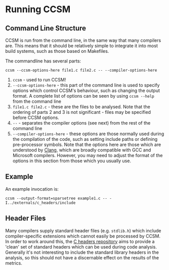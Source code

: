 Running CCSM
============

Command Line Structure
----------------------

CCSM is run from the command line, in the same way that many compilers are.
This means that it should be relatively simple to integrate it into most build
systems, such as those based on Makefiles.

The commandline has several parts:

    ccsm --ccsm-options-here file1.c file2.c -- --compiler-options-here

1.  `ccsm` - used to run CCSM!
2.  `--ccsm-options-here` - this part of the command line is used to specify
    options which control CCSM's behaviour, such as changing the output format.
    A complete list of options can be seen by using `ccsm --help` from the
    command line
3.  `file1.c file2.c` - these are the files to be analysed.  Note that the
    ordering of parts 2 and 3 is not significant - files may be specified 
    before CCSM options.
4.  `--` - separates the compiler options (see next) from the rest of the
    command line
5.  `--compiler-options-here` - these options are those normally used during the
    compilation of the code, such as setting include paths or defining
    pre-processor symbols.  Note that the options here are those which are
    understood by [Clang](http://clang.llvm.org/docs/UsersManual.html), which
    are broadly compatible with GCC and Microsoft compilers.  However, you may
    need to adjust the format of the options in this section from those which
    you usually use.

Example
-------

An example invocation is:

    ccsm --output-format=sparsetree example1.c -- -I../externals/c_headers/include

Header Files
------------

Many compilers supply standard header files (e.g. `stdlib.h`) which include 
compiler-specific extensions which cannot easily be processed by CCSM.  In order
to work around this, the [C headers repository](https://github.com/bright-tools/c_headers) aims to provide a 'clean' set of standard headers which can be used during code analysis.  Generally it's not interesting to include the standard library headers in the analysis, so this should not have a discernable effect on the results of the metrics.
